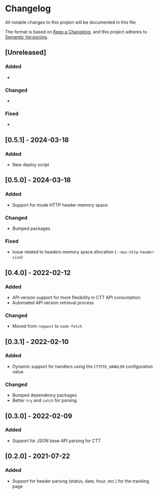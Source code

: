 # Changelog

All notable changes to this project will be documented in this file.

The format is based on [Keep a Changelog](https://keepachangelog.com/en/1.0.0/),
and this project adheres to [Semantic Versioning](https://semver.org/spec/v2.0.0.html).

## [Unreleased]

### Added

*

### Changed

*

### Fixed

*

## [0.5.1] - 2024-03-18

### Added

* New deploy script

## [0.5.0] - 2024-03-18

### Added

* Support for mode HTTP header memory space

### Changed

* Bumped packages

### Fixed

* Issue related to headers memory space allocation (`--max-http-header-size`)

## [0.4.0] - 2022-02-12

### Added

* API version support for more flexibility in CTT API consumption
* Automated API version retrieval process

### Changed

* Moved from `request` to `node-fetch`

## [0.3.1] - 2022-02-10

### Added

* Dynamic support for handlers using the `CTTPIE_HANDLER` configuration value

### Changed

* Bumped dependency packages
* Better `try` and `catch` for parsing

## [0.3.0] - 2022-02-09

### Added

* Support for JSON base API parsing for CTT

## [0.2.0] - 2021-07-22

### Added

* Support for header parsing (status, date, hour, etc.) for the tracking page
